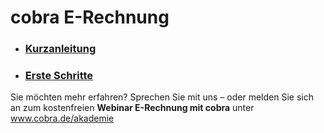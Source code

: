# cobra E-Rechnung  
 
* ### [Kurzanleitung](./Kurzanleitung/README.md)

* ### [Erste Schritte](./Erste-Schritte/README.md)

Sie möchten mehr erfahren? Sprechen Sie mit uns – oder melden Sie sich an zum
kostenfreien **Webinar E-Rechnung mit cobra** unter www.cobra.de/akademie

